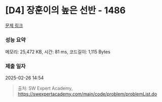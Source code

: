 # [D4] 장훈이의 높은 선반 - 1486 

[문제 링크](https://swexpertacademy.com/main/code/problem/problemDetail.do?contestProbId=AV2b7Yf6ABcBBASw) 

### 성능 요약

메모리: 25,472 KB, 시간: 81 ms, 코드길이: 1,115 Bytes

### 제출 일자

2025-02-26 14:54



> 출처: SW Expert Academy, https://swexpertacademy.com/main/code/problem/problemList.do